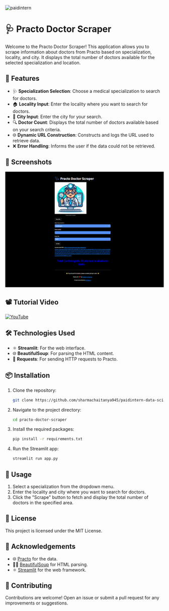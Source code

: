 ![paidintern](https://socialify.git.ci/sharmachaitanya945/paidintern/image?description=1&descriptionEditable=Python%20Web%20scraper&font=Rokkitt&language=1&name=1&owner=1&pattern=Brick%20Wall&stargazers=1&theme=Dark)


# 🩺 Practo Doctor Scraper

Welcome to the Practo Doctor Scraper! This application allows you to scrape information about doctors from Practo based on specialization, locality, and city. It displays the total number of doctors available for the selected specialization and location.

## 🌟 Features

- 🩺 **Specialization Selection**: Choose a medical specialization to search for doctors.
- 🏠 **Locality Input**: Enter the locality where you want to search for doctors.
- 🌆 **City Input**: Enter the city for your search.
- 🔍 **Doctor Count**: Displays the total number of doctors available based on your search criteria.
- 🌐 **Dynamic URL Construction**: Constructs and logs the URL used to retrieve data.
- ❌ **Error Handling**: Informs the user if the data could not be retrieved.

## 📸 Screenshots

![Screenshots](assets/screenshot.png)

## 📽️ Tutorial Video
[![YouTube](https://i.ytimg.com/vi/-9tBHxAg1g8/hqdefault.jpg)](https://www.youtube.com/watch?v=vjH1UGa8CmA)

## 🛠️ Technologies Used

- ⚛️ **Streamlit**: For the web interface.
- 🌐 **BeautifulSoup**: For parsing the HTML content.
- 📝 **Requests**: For sending HTTP requests to Practo.

## 📦 Installation

1. Clone the repository:
    ```bash
    git clone https://github.com/sharmachaitanya945/paidintern-data-science.git
    ```
2. Navigate to the project directory:
    ```bash
    cd practo-doctor-scraper
    ```
3. Install the required packages:
    ```bash
    pip install -r requirements.txt
    ```
4. Run the Streamlit app:
    ```bash
    streamlit run app.py
    ```

## 🚀 Usage

1. Select a specialization from the dropdown menu.
2. Enter the locality and city where you want to search for doctors.
3. Click the "Scrape" button to fetch and display the total number of doctors in the specified area.

## 📜 License

This project is licensed under the MIT License.

## 🙌 Acknowledgements

- 🌐 [Practo](https://www.practo.com/) for the data.
- 🧙‍♂️ [BeautifulSoup](https://www.crummy.com/software/BeautifulSoup/) for HTML parsing.
- ⚛️ [Streamlit](https://streamlit.io/) for the web framework.

## 🤝 Contributing

Contributions are welcome! Open an issue or submit a pull request for any improvements or suggestions.


